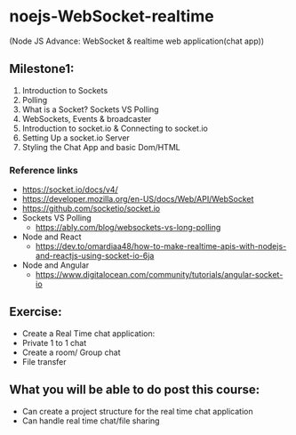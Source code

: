 # noejs-WebSocket-realtime
(Node JS Advance: WebSocket &amp; realtime web application(chat app))

## Milestone1:

1. Introduction to Sockets
1. Polling
1. What is a Socket? Sockets VS Polling
1. WebSockets, Events & broadcaster
1. Introduction to socket.io & Connecting to socket.io
1. Setting Up a socket.io Server
1. Styling the Chat App and basic Dom/HTML

### Reference links

- https://socket.io/docs/v4/
- https://developer.mozilla.org/en-US/docs/Web/API/WebSocket
- https://github.com/socketio/socket.io
- Sockets VS Polling
  - https://ably.com/blog/websockets-vs-long-polling
- Node and React
  - https://dev.to/omardiaa48/how-to-make-realtime-apis-with-nodejs-and-reactjs-using-socket-io-6ja
- Node and Angular
  - https://www.digitalocean.com/community/tutorials/angular-socket-io

## Exercise:

- Create a Real Time chat application:
- Private 1 to 1 chat
- Create a room/ Group chat
- File transfer

## What you will be able to do post this course:

- Can create a project structure for the real time chat application
- Can handle real time chat/file sharing



